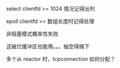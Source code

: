 select clientfd >= 1024 情况记得出列

epoll clientfd >= 数组长度时记得处理

非阻塞模式概率性失败

这破烂缓冲区也能用。。。抽空得搞下

多个从 reactor 时，tcpconnection 如何分配？